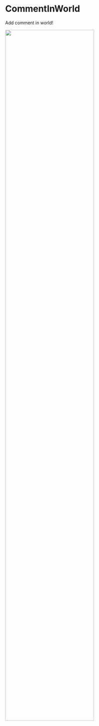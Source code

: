 # CommentInWorld
Add comment in world!

<img src="https://media.discordapp.net/attachments/914495873747148840/926093867810451497/unknown.png?width=1686&height=1124" width="75%"/>
